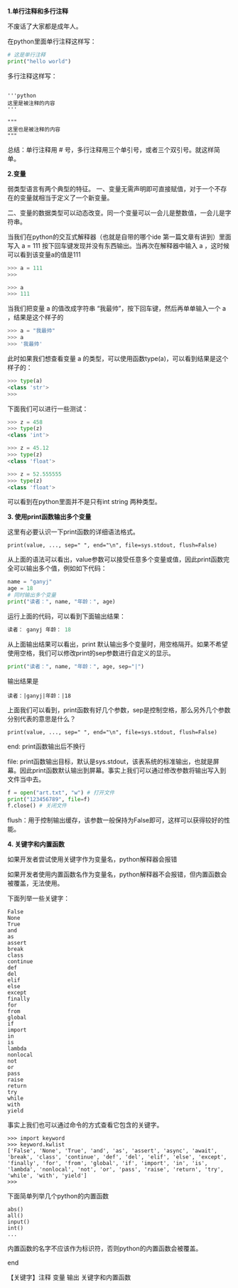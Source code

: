 **1.单行注释和多行注释**

不废话了大家都是成年人。

在python里面单行注释这样写：
```python
# 这是单行注释
print("hello world")
```
多行注释这样写：
```

'''python 
这里是被注释的内容
''' 

""" 
这里也是被注释的内容
"""

```

总结：单行注释用 # 号，多行注释用三个单引号，或者三个双引号。就这样简单。


**2.变量**

弱类型语言有两个典型的特征。
一、变量无需声明即可直接赋值，对于一个不存在的变量就相当于定义了一个新变量。

二、变量的数据类型可以动态改变。同一个变量可以一会儿是整数值，一会儿是字符串。

当我们在python的交互式解释器（也就是自带的哪个ide 第一篇文章有讲到）里面写入 a = 111 按下回车键发现并没有东西输出。当再次在解释器中输入 a ，这时候可以看到该变量a的值是111

```python
>>> a = 111
>>>
```
```python
>>> a
>>> 111
```

当我们把变量 a 的值改成字符串 “我最帅”，按下回车键，然后再单单输入一个 a ，结果是这个样子的

```python
>>> a = "我最帅"
>>> a
>>> '我最帅'
```

此时如果我们想查看变量 a 的类型，可以使用函数type(a)，可以看到结果是这个样子的：

```python
>>> type(a)
<class 'str'>
>>>
```

下面我们可以进行一些测试：

```python
>>> z = 458
>>> type(z)
<class 'int'>

>>> z = 45.12
>>> type(z)
<class 'float'>

>>> z = 52.555555
>>> type(z)
<class 'float'>
```

可以看到在python里面并不是只有int string 两种类型。

**3. 使用print函数输出多个变量**

这里有必要认识一下print函数的详细语法格式。

```
print(value, ..., sep=" ", end="\n", file=sys.stdout, flush=False)
```

从上面的语法可以看出，value参数可以接受任意多个变量或值，因此print函数完全可以输出多个值，例如如下代码：

```python
name = "ganyj"
age = 18
# 同时输出多个变量
print("读者：", name, "年龄：", age)
```

运行上面的代码，可以看到下面输出结果：

```python
读者： ganyj 年龄： 18
```

从上面输出结果可以看出，print 默认输出多个变量时，用空格隔开。如果不希望使用空格，我们可以修改print的sep参数进行自定义的显示。

```python
print("读者：", name, "年龄：", age, sep="|")
```
输出结果是
```
读者：|ganyj|年龄：|18
```

上面我们可以看到，print函数有好几个参数，sep是控制空格，那么另外几个参数分别代表的意思是什么？

```
print(value, ..., sep=" ", end="\n", file=sys.stdout, flush=False)
```

end: print函数输出后不换行

file: print函数输出目标，默认是sys.stdout，该表系统的标准输出，也就是屏幕。因此print函数默认输出到屏幕。事实上我们可以通过修改参数将输出写入到文件当中去。
```python 
f = open("art.txt", "w") # 打开文件
print("123456789", file=f)
f.close() # 关闭文件
```

flush：用于控制输出缓存，该参数一般保持为False即可，这样可以获得较好的性能。

**4. 关键字和内置函数**

如果开发者尝试使用关键字作为变量名，python解释器会报错

如果开发者使用内置函数名作为变量名，python解释器不会报错，但内置函数会被覆盖，无法使用。

下面列举一些关键字：
```
False 
None
True 
and 
as
assert
break
class
continue
def
del
elif
else 
except
finally
for
from
global
if
import
in
is
lambda
nonlocal
not
or
pass
raise
return
try
while
with
yield
```

事实上我们也可以通过命令的方式查看它包含的关键字。

```
>>> import keyword
>>> keyword.kwlist
['False', 'None', 'True', 'and', 'as', 'assert', 'async', 'await', 'break', 'class', 'continue', 'def', 'del', 'elif', 'else', 'except', 'finally', 'for', 'from', 'global', 'if', 'import', 'in', 'is', 'lambda', 'nonlocal', 'not', 'or', 'pass', 'raise', 'return', 'try', 'while', 'with', 'yield']
>>> 
```
下面简单列举几个python的内置函数

```
abs()
all()
input()
int()
...
```
内置函数的名字不应该作为标识符，否则python的内置函数会被覆盖。 

end 

【关键字】注释 变量 输出 关键字和内置函数
